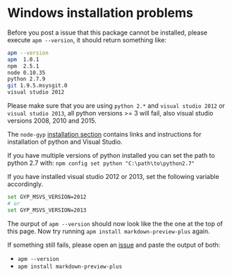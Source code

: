 # Windows installation problems

Before you post a issue that this package cannot be installed, please execute `apm --version`, it should return something like:

``` bash
apm --version
apm  1.0.1
npm  2.5.1
node 0.10.35
python 2.7.9
git 1.9.5.msysgit.0
visual studio 2012
```

Please make sure that you are using `python 2.*` and `visual studio 2012` or `visual studio 2013`, all python versions >= 3 will fail, also visual studio versions 2008, 2010 and 2015.

The `node-gyp` [installation section][install-gyp] contains links and instructions for installation of python and Visual Studio.

If you have multiple versions of python installed you can set the path to python 2.7 with:
`
npm config set python "C:\path\to\python2.7"
`

If you have installed visual studio 2012 or 2013, set the following variable accordingly.

```bash
set GYP_MSVS_VERSION=2012
# or
set GYP_MSVS_VERSION=2013
```

The ourput of `apm --version` should now look like the the one at the top of this page. Now try running `apm install markdown-preview-plus` again.

If something still fails, please open an [issue][issue] and paste the output of both:

*   `apm --version`
*   `apm install markdown-preview-plus`

[issue]: https://github.com/Galadirith/markdown-preview-plus/issues
[install-gyp]: https://github.com/nodejs/node-gyp#installation
